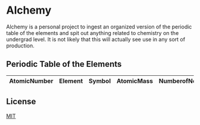 # Alchemy

Alchemy is a personal  project to ingest an organized version of the periodic table of the elements and spit out anything related to chemistry on the undergrad level.
It is not likely that this will actually see use in any sort of production. 



## Periodic Table of the Elements

| AtomicNumber | Element | Symbol | AtomicMass | NumberofNeutrons | NumberofProtons | NumberofElectrons | Period | Group | Phase | Radioactive | Natural | Metal | Nonmetal | Metalloid | Type | AtomicRadius | Electronegativity | FirstIonization | Density | MeltingPoint | BoilingPoint | NumberOfIsotopes | Discoverer | Year | SpecificHeat | NumberofShells | NumberofValence | 
| --- | --- |  --- | --- | --- | --- | --- | --- |--- | --- |  --- | --- | --- | --- | --- | --- |--- | --- |  --- | --- | --- | --- | --- | --- |--- | --- | --- | --- |
  
## License
[MIT](https://choosealicense.com/licenses/mit/)
